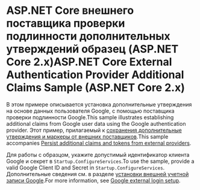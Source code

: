 # <a name="aspnet-core-external-authentication-provider-additional-claims-sample-aspnet-core-2x"></a><span data-ttu-id="35566-101">ASP.NET Core внешнего поставщика проверки подлинности дополнительных утверждений образец (ASP.NET Core 2.x)</span><span class="sxs-lookup"><span data-stu-id="35566-101">ASP.NET Core External Authentication Provider Additional Claims Sample (ASP.NET Core 2.x)</span></span>

<span data-ttu-id="35566-102">В этом примере описывается установка дополнительные утверждения на основе данных пользователя Google, с помощью поставщика проверки подлинности Google.</span><span class="sxs-lookup"><span data-stu-id="35566-102">This sample illustrates establishing additional claims from Google user data using the Google authentication provider.</span></span> <span data-ttu-id="35566-103">Этот пример, прилагаемый к [сохранения дополнительные утверждения и маркеры от внешних поставщиков](https://docs.microsoft.com/aspnet/core/security/authentication/social/additional-claims).</span><span class="sxs-lookup"><span data-stu-id="35566-103">This sample accompanies [Persist additional claims and tokens from external providers](https://docs.microsoft.com/aspnet/core/security/authentication/social/additional-claims).</span></span>

<span data-ttu-id="35566-104">Для работы с образцом, укажите допустимый идентификатор клиента Google и секрет в `Startup.ConfigureServices`.</span><span class="sxs-lookup"><span data-stu-id="35566-104">To use the sample, provide a valid Google Client ID and Secret in `Startup.ConfigureServices`.</span></span> <span data-ttu-id="35566-105">Дополнительные сведения см. в разделе [установки внешней учетной записи Google](https://docs.microsoft.com/aspnet/core/security/authentication/social/google-logins).</span><span class="sxs-lookup"><span data-stu-id="35566-105">For more information, see [Google external login setup](https://docs.microsoft.com/aspnet/core/security/authentication/social/google-logins).</span></span>
